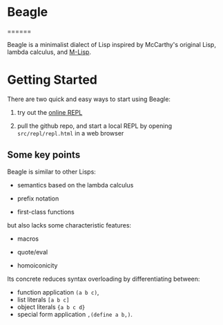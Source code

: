 # Beagle #
======

Beagle is a minimalist dialect of Lisp inspired by McCarthy's original Lisp, 
lambda calculus, and 
[M-Lisp](http://citeseerx.ist.psu.edu/viewdoc/summary?doi=10.1.1.40.4948).


# Getting Started #

There are two quick and easy ways to start using Beagle:

 1. try out the [online REPL](http://mattfenwick.github.com/Beagle/src/repl/repl.html)

 2. pull the github repo, and start a local REPL by opening `src/repl/repl.html`
    in a web browser
    

## Some key points ##

Beagle is similar to other Lisps:

 - semantics based on the lambda calculus

 - prefix notation
 
 - first-class functions


but also lacks some characteristic features:

 - macros
 
 - quote/eval
 
 - homoiconicity

Its concrete reduces syntax overloading by differentiating between:

 - function application `(a b c)`,
 - list literals `[a b c]`
 - object literals `{a b c d}`
 - special form application `,(define a b,)`.
